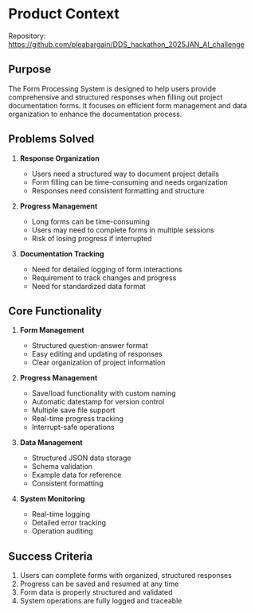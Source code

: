 # Product Context

Repository: https://github.com/pleabargain/DDS_hackathon_2025JAN_AI_challenge

## Purpose
The Form Processing System is designed to help users provide comprehensive and structured responses when filling out project documentation forms. It focuses on efficient form management and data organization to enhance the documentation process.

## Problems Solved
1. **Response Organization**
   - Users need a structured way to document project details
   - Form filling can be time-consuming and needs organization
   - Responses need consistent formatting and structure

2. **Progress Management**
   - Long forms can be time-consuming
   - Users may need to complete forms in multiple sessions
   - Risk of losing progress if interrupted

3. **Documentation Tracking**
   - Need for detailed logging of form interactions
   - Requirement to track changes and progress
   - Need for standardized data format

## Core Functionality
1. **Form Management**
   - Structured question-answer format
   - Easy editing and updating of responses
   - Clear organization of project information

2. **Progress Management**
   - Save/load functionality with custom naming
   - Automatic datestamp for version control
   - Multiple save file support
   - Real-time progress tracking
   - Interrupt-safe operations

3. **Data Management**
   - Structured JSON data storage
   - Schema validation
   - Example data for reference
   - Consistent formatting

4. **System Monitoring**
   - Real-time logging
   - Detailed error tracking
   - Operation auditing

## Success Criteria
1. Users can complete forms with organized, structured responses
2. Progress can be saved and resumed at any time
3. Form data is properly structured and validated
4. System operations are fully logged and traceable
